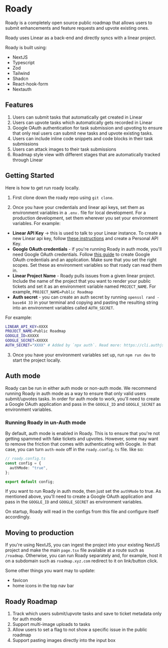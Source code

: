 # Roady

Roady is a completely open source public roadmap that allows users to submit enhancements and feature requests and upvote existing ones.

Roady uses Linear as a back-end and directly syncs with a linear project.

Roady is built using:

- NextJS
- Typescript
- Zod
- Tailwind
- Shadcn
- React-hook-form
- Nextauth

## Features

1. Users can submit tasks that automatically get created in Linear
2. Users can upvote tasks which automatically gets recorded in Linear
3. Google OAuth authentication for task submission and upvoting to ensure that only real users can submit new tasks and upvote existing tasks.
4. Users can include inline code snippets and code blocks in their task submissions
5. Users can attack images to their task submissions
6. Roadmap style view with different stages that are automatically tracked through Linear

## Getting Started

Here is how to get run roady locally.

1. First clone down the roady repo using `git clone`.

2. Once you have your credentials and linear api keys, set them as environment variables in a `.env.` file for local development. For a production development, set them wherever you set your environment variables. For example:

- **Linear API Key** -> this is used to talk to your Linear instance. To create a new Linear api key, follow [these instructions](https://developers.linear.app/docs/graphql/working-with-the-graphql-api#authentication) and create a Personal API Key.
- **Google OAuth credentials** - if you're running Roady in auth mode, you'll need Google OAuth credentials. Follow [this guide](https://developers.google.com/identity/protocols/oauth2/javascript-implicit-flow) to create Google OAuth credentials and an application. Make sure that you set the right scopes. Set these as environment variables so that roady can read them in.
- **Linear Project Name** - Roady pulls issues from a given linear project. Include the name of the project that you want to render your public tickets and set it as an environment variable named `PROJECT_NAME`. For example, `PROJECT_NAME=Public Roadmap`
- **Auth secret** - you can create an auth secret by running `openssl rand -base64 33` in your terminal and copying and pasting the resulting string into an environment variables called `AUTH_SECRET`.

For example:

```bash
LINEAR_API_KEY=XXXX
PROJECT_NAME=Public Roadmap
GOOGLE_ID=XXXXX
GOOGLE_SECRET=XXXXX
AUTH_SECRET="XXXX" # Added by `npx auth`. Read more: https://cli.authjs.dev
```

3. Once you have your environment variables set up, run `npm run dev` to start the project locally.

## Auth mode

Roady can be run in either auth mode or non-auth mode. We recommend running Roady in auth mode as a way to ensure that only valid users submit/upvotes tasks. In order for auth mode to work, you'll need to create a Google OAuth application and pass in the `GOOGLE_ID` and `GOOGLE_SECRET` as environment variables.

### Running Roady in un-Auth mode

By default, auth mode is enabled in Roady. This is to ensure that you're not getting spammed with fake tickets and upvotes. However, some may want to remove the friction that comes with authenticating with Google. In that case, you can turn `auth-mode` off in the `roady.config.ts` file. like so:

```ts
// roady.config.ts
const config = {
  authMode: "true",
};

export default config;
```

If you want to run Roady in auth mode, then just set the `authMode` to true. As mentioned above, you'll need to create a Google OAuth application and pass in the `GOOGLE_ID` and `GOOGLE_SECRET` as environment variables.

On startup, Roady will read in the configs from this file and configure itself accordingly.

## Moving to production

If you're using NextJS, you can ingest the project into your existing NextJS project and make the main `page.tsx` file available at a route such as `/roadmap`. Otherwise, you can run Roady separately and, for example, host it on a subdomain such as `roadmap.xyz.com` redirect to it on link/button click.

Some other things you want may to update:

- favicon
- home icons in the top nav bar

## Roady Roadmap

1. Track which users submit/upvote tasks and save to ticket metadata only for auth mode
2. Support multi-image uploads to tasks
3. Allow users to set a flag to not show a specific issue in the public roadmap
4. Support pasting images directly into the input box
